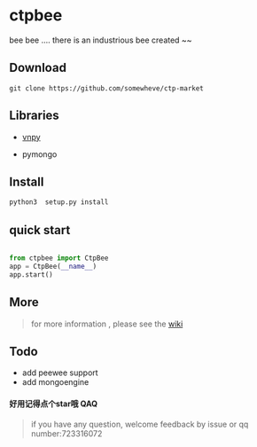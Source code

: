# ctpbee

bee bee .... there is an industrious bee created ~~

## Download 


```
git clone https://github.com/somewheve/ctp-market
```

## Libraries

- [vnpy](https://github.com/vnpy/vnpy)

- pymongo

## Install 
```bash
python3  setup.py install
```

## quick start 
```python

from ctpbee import CtpBee
app = CtpBee(__name__)
app.start()

```

## More 
> for more information , please see the [wiki](https://github.com/vnpy/vnpy)


## Todo 
- add peewee support
- add mongoengine

#### 好用记得点个star哦  QAQ

> if you have any question,  welcome feedback by issue or qq number:723316072
